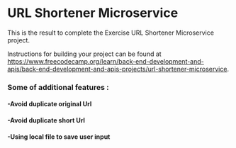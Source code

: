 # URL Shortener Microservice

This is the result to complete the Exercise URL Shortener Microservice project. 

Instructions for building your project can be found at https://www.freecodecamp.org/learn/back-end-development-and-apis/back-end-development-and-apis-projects/url-shortener-microservice.

###  Some of additional features :
#### -Avoid duplicate original Url
#### -Avoid duplicate short Url
#### -Using local file to save user input